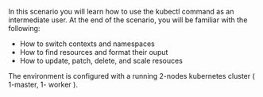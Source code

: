 
 

 In this scenario you will learn how to use the kubectl command as an intermediate user. At the end of the scenario, you will be familiar with the following:
 
  - How to switch contexts and namespaces
  - How to find resources and format their ouput
  - How to update, patch, delete, and scale resouces


The environment is configured with a running 2-nodes kubernetes cluster ( 1-master, 1- worker ).
